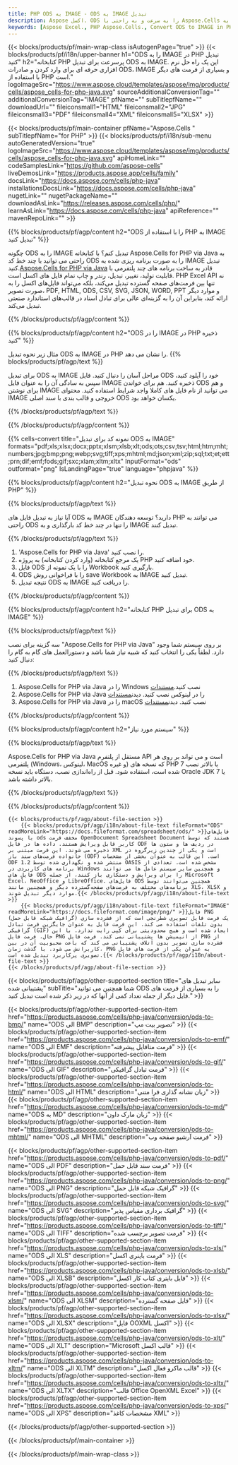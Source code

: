 ```yaml
---
title: PHP ODS به IMAGE - ODS به IMAGE تبدیل
description: Aspose اکسل. ODS را به سرعت و به راحتی با Aspose.Cells به IMAGE تبدیل کنید. PHP ODS به IMAGE. PHP ODS را در IMAGE ذخیره کنید. ODS را به عنوان IMAGE با استفاده از PHP ذخیره کنید.
keywords: [Aspose Excel., PHP Aspose.Cells., Convert ODS to IMAGE in PHP., Save ODS to IMAGE using PHP., PHP ODS to IMAGE saveformat., ODS to IMAGE Converter., PHP Save ODS as IMAGE]
---
```

{{< blocks/products/pf/main-wrap-class isAutogenPage="true" >}}
{{< blocks/products/pf/i18n/upper-banner h1="ODS را به IMAGE در PHP تبدیل کنید" h2="کتابخانه PHP پرسرعت برای تبدیل ODS به IMAGE. این یک راه حل نرم افزاری حرفه ای برای وارد کردن و صادرات ODS، IMAGE و بسیاری از فرمت های دیگر با استفاده از PHP است." logoImageSrc="https://www.aspose.cloud/templates/aspose/img/products/cells/aspose_cells-for-php-java.svg" sourceAdditionalConversionTag="" additionalConversionTag="IMAGE" pfName="" subTitlepfName="" downloadUrl="" fileiconsmall1="HTML" fileiconsmall2="JPG" fileiconsmall3="PDF" fileiconsmall4="XML" fileiconsmall5="XLSX" >}}

{{< blocks/products/pf/main-container pfName="Aspose.Cells " subTitlepfName="for PHP" >}}
{{< blocks/products/pf/i18n/sub-menu autoGeneratedVersion="true" logoImageSrc="https://www.aspose.cloud/templates/aspose/img/products/cells/aspose_cells-for-php-java.svg" apiHomeLink="" codeSamplesLink="https://github.com/aspose-cells" liveDemosLink="https://products.aspose.app/cells/family" docsLink="https://docs.aspose.com/cells/php-java" installationsDocsLink="https://docs.aspose.com/cells/php-java" nugetLink="" nugetPackageName="" downloadAsLink="https://releases.aspose.com/cells/php/" learnAsLink="https://docs.aspose.com/cells/php-java" apiReference="" mavenRepoLink="" >}}


{{% blocks/products/pf/agp/content h2="ODS را با استفاده از PHP به IMAGE تبدیل کنید" %}}

 چگونه ODS را به IMAGE تبدیل کنم؟ با کتابخانه Aspose.Cells for PHP via Java به راحتی می توانید با چند خط کد ODS را به صورت برنامه ریزی شده به IMAGE تبدیل کنید.[Aspose.Cells for PHP via Java](https://products.aspose.com/cells/php-java/) قادر به ساخت برنامه های چند پلتفرمی با قابلیت تولید، تغییر، تبدیل، رندر و چاپ تمام فایل های اکسل است. PHP Excel API نه تنها بین فرمت‌های صفحه گسترده تبدیل می‌کند، بلکه می‌تواند فایل‌های اکسل را به صورت تصویر، PDF, HTML, ODS, CSV, SVG, JSON, WORD, PPT و موارد دیگر ارائه کند، بنابراین آن را به گزینه‌ای عالی برای تبادل اسناد در قالب‌های استاندارد صنعتی تبدیل می‌کند.
 
{{% /blocks/products/pf/agp/content %}}

{{% blocks/products/pf/agp/content h2="ODS را در IMAGE در PHP ذخیره کنید" %}}

مثال زیر نحوه تبدیل ODS به IMAGE در PHP را نشان می دهد.
{{% blocks/products/pf/agp/text %}}

برای تبدیل ODS به IMAGE مراحل آسان را دنبال کنید. فایل ODS خود را آپلود کنید، سپس به سادگی آن را به عنوان فایل IMAGE ذخیره کنید. هم برای خواندن ODS و هم برای نوشتن IMAGE می توانید از نام فایل های کاملا واجد شرایط استفاده کنید. محتوای IMAGE خروجی و قالب بندی با سند اصلی ODS یکسان خواهد بود.

{{% /blocks/products/pf/agp/text %}}

{{% /blocks/products/pf/agp/content %}}

{{% cells-convert title="نمونه کد برای تبدیل ODS به IMAGE" formats="pdf;xls;xlsx;docx;pptx;xlsm;xlsb;xlt;ods;ots;csv;tsv;html;htm;mht;numbers;jpg;bmp;png;webp;svg;tiff;xps;mhtml;md;json;xml;zip;sql;txt;et;ett;prn;dif;emf;fods;gif;sxc;xlam;xltm;xltx" InputFormat="ods" outformat="png" IsLandingPage="true" language="phpjava" %}}

{{% blocks/products/pf/agp/content h2="نحوه تبدیل ODS به IMAGE از طریق PHP" %}}

{{% blocks/products/pf/agp/text %}}

آیا نیاز به تبدیل فایل های ODS به IMAGE دارید؟ توسعه دهندگان PHP می توانند به راحتی ODS را تنها در چند خط کد بارگذاری و به IMAGE تبدیل کنند.

{{% /blocks/products/pf/agp/text %}}

1.  'Aspose.Cells for PHP via Java' را نصب کنید.
1.  یک مرجع کتابخانه (وارد کردن کتابخانه) به پروژه PHP خود اضافه کنید.
1.  فایل ODS را با یک نمونه از Workbook بارگیری کنید.
1.  ODS را با فراخوانی روش save Workbook به IMAGE تبدیل کنید.
1.  نتیجه تبدیل ODS به IMAGE را دریافت کنید.

{{% /blocks/products/pf/agp/content %}}

{{% blocks/products/pf/agp/content h2="کتابخانه PHP برای تبدیل ODS به IMAGE" %}}

{{% blocks/products/pf/agp/text %}}

سه گزینه برای نصب "Aspose.Cells for PHP via Java" بر روی سیستم شما وجود دارد. لطفاً یکی را انتخاب کنید که شبیه نیاز شما باشد و دستورالعمل های گام به گام را دنبال کنید:

{{% /blocks/products/pf/agp/text %}}

1.  Aspose.Cells for PHP via Java را در Windows نصب کنید.[مستندات](https://docs.aspose.com/cells/php-java/setup-and-installation-guidelines/#windows)
1.  Aspose.Cells for PHP via Java را در لینوکس نصب کنید. دیدن[مستندات](https://docs.aspose.com/cells/php-java/setup-and-installation-guidelines/#linux)
1.  Aspose.Cells for PHP via Java را در macOS نصب کنید. دیدن[مستندات](https://docs.aspose.com/cells/php-java/setup-and-installation-guidelines/#mac)

{{% /blocks/products/pf/agp/content %}}

{{% blocks/products/pf/agp/content h2="سیستم مورد نیاز" %}}

{{% blocks/products/pf/agp/text %}}

Aspose.Cells for PHP via Java مستقل از پلتفرم API است و می تواند بر روی هر پلتفرمی (Windows، لینوکس، MacOS و غیره) که نسخه های PHP 7 یا بالاتر نصب شده است، استفاده شود. قبل از راه‌اندازی نصب، دستگاه باید نسخه Oracle JDK 7 یا بالاتر داشته باشد.
 
{{% /blocks/products/pf/agp/text %}}


{{% /blocks/products/pf/agp/content %}}

<!-- aboutfile Starts -->
    {{< blocks/products/pf/agp/about-file-section >}}
        {{< blocks/products/pf/agp/i18n/about-file-text fileFormat="ODS" readMoreLink="https://docs.fileformat.com/spreadsheet/ods/" >}}فایل‌های با پسوند ods مخفف فرمت OpenDocument Spreadsheet Document هستند که توسط کاربر قابل ویرایش هستند. داده ها در فایل ODF در ردیف ها و ستون ها ذخیره می شوند. این فرمت مبتنی بر XML است و یکی از چندین زیرگروه در خانواده فرمت‌های سند باز (ODF) است. این قالب به عنوان بخشی از مشخصات ODF 1.2 منتشر شده و نگهداری شده توسط OASIS مشخص شده است. تعدادی از برنامه های کاربردی در Windows و همچنین سایر سیستم عامل ها می توانند فایل های ODS را برای ویرایش و دستکاری باز کنند، از جمله Microsoft Excel، NeoOffice و LibreOffice. فایل‌های ODS همچنین می‌توانند توسط برنامه‌های مختلف به فرمت‌های صفحه‌گسترده دیگر و همچنین مانند XLS، XLSX و موارد دیگر تبدیل شوند.{{< /blocks/products/pf/agp/i18n/about-file-text >}}
        {{< blocks/products/pf/agp/i18n/about-file-text fileFormat="IMAGE" readMoreLink="https://docs.fileformat.com/image/png/" >}}فایل PNG (گرافیک شبکه قابل حمل) یک فرمت فایل تصویری شطرنجی است که از فشرده سازی بدون تلفات استفاده می کند. این فرمت فایل به عنوان جایگزین فرمت تبادل گرافیکی (GIF) ایجاد شده است و هیچ محدودیتی برای کپی رایت ندارد. با این حال، فرمت فایل PNG از انیمیشن ها پشتیبانی نمی کند. فرمت فایل PNG از فشرده سازی تصویر بدون اتلاف پشتیبانی می کند که باعث محبوبیت آن در بین کاربرانش می شود. با گذشت زمان، PNG به عنوان یکی از فرمت های فایل تصویری پرکاربرد تبدیل شده است.{{< /blocks/products/pf/agp/i18n/about-file-text >}}
    {{< /blocks/products/pf/agp/about-file-section >}}
<!-- aboutfile Ends -->

{{< blocks/products/pf/agp/other-supported-section title="سایر تبدیل های پشتیبانی شده" subTitle="شما همچنین می توانید ODS را به بسیاری از فرمت های فایل دیگر از جمله تعداد کمی از آنها که در زیر ذکر شده است تبدیل کنید." >}}

{{< blocks/products/pf/agp/other-supported-section-item href="https://products.aspose.com/cells/php-java/conversion/ods-to-bmp/" name="ODS الی BMP" description="تصویر بیت مپ" >}}
{{< blocks/products/pf/agp/other-supported-section-item href="https://products.aspose.com/cells/php-java/conversion/ods-to-emf/" name="ODS الی EMF" description="فرمت متافایل پیشرفته" >}}
{{< blocks/products/pf/agp/other-supported-section-item href="https://products.aspose.com/cells/php-java/conversion/ods-to-gif/" name="ODS الی GIF" description="فرمت تبادل گرافیکی" >}}
{{< blocks/products/pf/agp/other-supported-section-item href="https://products.aspose.com/cells/php-java/conversion/ods-to-html/" name="ODS الی HTML" description="زبان نشانه گذاری فرا متنی" >}}
{{< blocks/products/pf/agp/other-supported-section-item href="https://products.aspose.com/cells/php-java/conversion/ods-to-md/" name="ODS به MD" description="زبان مارک داون" >}}
{{< blocks/products/pf/agp/other-supported-section-item href="https://products.aspose.com/cells/php-java/conversion/ods-to-mhtml/" name="ODS الی MHTML" description="فرمت آرشیو صفحه وب" >}}

{{< blocks/products/pf/agp/other-supported-section-item href="https://products.aspose.com/cells/php-java/conversion/ods-to-pdf/" name="ODS الی PDF" description="فرمت سند قابل حمل" >}}
{{< blocks/products/pf/agp/other-supported-section-item href="https://products.aspose.com/cells/php-java/conversion/ods-to-png/" name="ODS الی PNG" description="گرافیک شبکه قابل حمل" >}}
{{< blocks/products/pf/agp/other-supported-section-item href="https://products.aspose.com/cells/php-java/conversion/ods-to-svg/" name="ODS الی SVG" description="گرافیک برداری مقیاس پذیر" >}}
{{< blocks/products/pf/agp/other-supported-section-item href="https://products.aspose.com/cells/php-java/conversion/ods-to-tiff/" name="ODS الی TIFF" description="فرمت تصویر برچسب شده" >}}
{{< blocks/products/pf/agp/other-supported-section-item href="https://products.aspose.com/cells/php-java/conversion/ods-to-xls/" name="ODS الی XLS" description="فرمت باینری اکسل" >}}
{{< blocks/products/pf/agp/other-supported-section-item href="https://products.aspose.com/cells/php-java/conversion/ods-to-xlsb/" name="ODS الی XLSB" description="فایل باینری کتاب کار اکسل" >}}
{{< blocks/products/pf/agp/other-supported-section-item href="https://products.aspose.com/cells/php-java/conversion/ods-to-xlsm/" name="ODS الی XLSM" description="فایل صفحه گسترده" >}}
{{< blocks/products/pf/agp/other-supported-section-item href="https://products.aspose.com/cells/php-java/conversion/ods-to-xlsx/" name="ODS الی XLSX" description="فایل OOXML اکسل" >}}
{{< blocks/products/pf/agp/other-supported-section-item href="https://products.aspose.com/cells/php-java/conversion/ods-to-xlt/" name="ODS الی XLT" description="Microsoft قالب اکسل" >}}
{{< blocks/products/pf/agp/other-supported-section-item href="https://products.aspose.com/cells/php-java/conversion/ods-to-xltm/" name="ODS الی XLTM" description="قالب ماکرو فعال اکسل" >}}
{{< blocks/products/pf/agp/other-supported-section-item href="https://products.aspose.com/cells/php-java/conversion/ods-to-xltx/" name="ODS الی XLTX" description="قالب Office OpenXML Excel" >}}
{{< blocks/products/pf/agp/other-supported-section-item href="https://products.aspose.com/cells/php-java/conversion/ods-to-xps/" name="ODS الی XPS" description="مشخصات کاغذ XML" >}}

{{< /blocks/products/pf/agp/other-supported-section >}}

{{< /blocks/products/pf/main-container >}}
    
{{< /blocks/products/pf/main-wrap-class >}}
